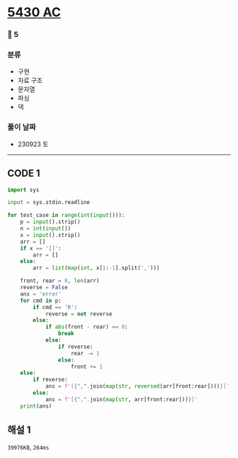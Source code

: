 # [5430 AC](https://www.acmicpc.net/problem/5430)

### 🥇 5

### 분류

- 구현
- 자료 구조
- 문자열
- 파싱
- 덱

### 풀이 날짜

- 230923 토

---

## CODE 1

```python
import sys

input = sys.stdin.readline

for test_case in range(int(input())):
    p = input().strip()
    n = int(input())
    x = input().strip()
    arr = []
    if x == '[]':
        arr = []
    else:
        arr = list(map(int, x[1:-1].split(',')))

    front, rear = 0, len(arr)
    reverse = False
    ans = 'error'
    for cmd in p:
        if cmd == 'R':
            reverse = not reverse
        else:
            if abs(front - rear) == 0:
                break
            else:
                if reverse:
                    rear -= 1
                else:
                    front += 1
    else:
        if reverse:
            ans = f'[{",".join(map(str, reversed(arr[front:rear])))}]'
        else:
            ans = f'[{",".join(map(str, arr[front:rear]))}]'
    print(ans)
```

## 해설 1

`39976KB`, `264ms`
